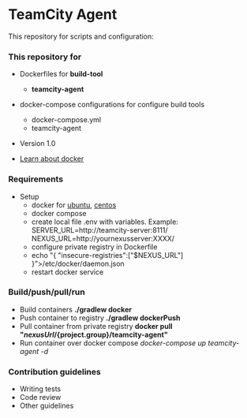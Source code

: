 # TeamCity Agent #

This repository for scripts and configuration:

### This repository for ###

* Dockerfiles for
**build-tool**
    * **teamcity-agent**

* docker-compose configurations for configure build tools
    * docker-compose.yml
    * teamcity-agent
    
* Version 1.0
* [Learn about docker](https://www.docker.com/)

### Requirements ###
* Setup
   * docker for [ubuntu](https://docs.docker.com/install/linux/docker-ce/ubuntu/#set-up-the-repository),
   [centos](https://docs.docker.com/install/linux/docker-ce/centos/) 
   * docker compose
   * create local file .env with variables. Example:
	SERVER_URL=http://teamcity-server:8111/
        NEXUS_URL=http://yournexusserver:XXXX/
   * configure private registry in Dockerfile
    * echo "{ "insecure-registries":["$NEXUS_URL"] }">/etc/docker/daemon.json
    * restart docker service
    
### Build/push/pull/run ###

* Build containers **./gradlew docker**
* Push container to registry **./gradlew dockerPush**
* Pull container from private registry **docker pull "${nexusUrl}/${project.group}/teamcity-agent"**
* Run container over docker compose *docker-compose up teamcity-agent -d*

### Contribution guidelines ###

* Writing tests
* Code review
* Other guidelines

